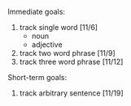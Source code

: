 

Immediate goals:
1) track single word [11/6]
	- noun
	- adjective
2) track two word phrase [11/9]
3) track three word phrase [11/12]

Short-term goals:
1) track arbitrary sentence [11/19]
